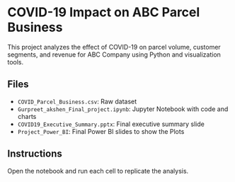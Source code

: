 # COVID-19 Impact on ABC Parcel Business

This project analyzes the effect of COVID-19 on parcel volume, customer segments, and revenue for ABC Company using Python and visualization tools.

## Files
- `COVID_Parcel_Business.csv`: Raw dataset
- `Gurpreet_akshen_Final_project.ipynb`: Jupyter Notebook with code and charts
- `COVID19_Executive_Summary.pptx`: Final executive summary slide
- `Project_Power_BI`: Final Power BI slides to show the Plots

## Instructions
Open the notebook and run each cell to replicate the analysis.
